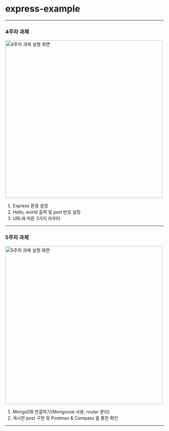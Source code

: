 # express-example
------------
### 4주차 과제
<img width="500" alt="4주차 과제 실행 화면" src = "https://user-images.githubusercontent.com/55418359/125170807-c5fa2000-e1eb-11eb-8888-095e62b4bce1.PNG">

1. Express 환경 설정
2. Hello, world 출력 및 port 번호 설정
3. URL에 따른 3가지 라우터
------------
### 5주차 과제
<img width="500" alt="5주차 과제 실행 화면" src = "https://user-images.githubusercontent.com/55418359/125170809-c692b680-e1eb-11eb-94f0-e56510abdca5.PNG">

1. MongoDB 연결하기(Mongoose 사용, router 분리)
2. 게시판 post 구현 및 Postman & Compass 를 통한 확인
------------
